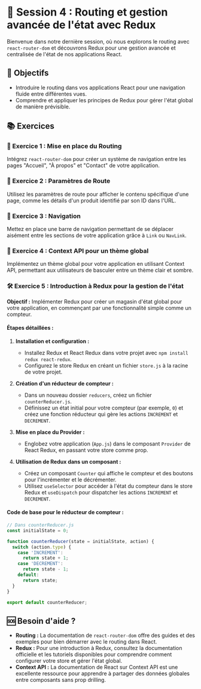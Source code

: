 # 🚦 Session 4 : Routing et gestion avancée de l'état avec Redux

Bienvenue dans notre dernière session, où nous explorons le routing avec `react-router-dom` et découvrons Redux pour une gestion avancée et centralisée de l'état de nos applications React.

## 🎯 Objectifs

- Introduire le routing dans vos applications React pour une navigation fluide entre différentes vues.
- Comprendre et appliquer les principes de Redux pour gérer l'état global de manière prévisible.

## 📚 Exercices

### 🧭 Exercice 1 : Mise en place du Routing

Intégrez `react-router-dom` pour créer un système de navigation entre les pages "Accueil", "À propos" et "Contact" de votre application.

### 📖 Exercice 2 : Paramètres de Route

Utilisez les paramètres de route pour afficher le contenu spécifique d'une page, comme les détails d'un produit identifié par son ID dans l'URL.

### 🔗 Exercice 3 : Navigation

Mettez en place une barre de navigation permettant de se déplacer aisément entre les sections de votre application grâce à `Link` ou `NavLink`.

### 🔄 Exercice 4 : Context API pour un thème global

Implémentez un thème global pour votre application en utilisant Context API, permettant aux utilisateurs de basculer entre un thème clair et sombre.

### 🛠 Exercice 5 : Introduction à Redux pour la gestion de l'état

**Objectif :** Implémenter Redux pour créer un magasin d'état global pour votre application, en commençant par une fonctionnalité simple comme un compteur.

#### Étapes détaillées :

1. **Installation et configuration :**
   - Installez Redux et React Redux dans votre projet avec `npm install redux react-redux`.
   - Configurez le store Redux en créant un fichier `store.js` à la racine de votre projet.

2. **Création d'un réducteur de compteur :**
   - Dans un nouveau dossier `reducers`, créez un fichier `counterReducer.js`.
   - Définissez un état initial pour votre compteur (par exemple, `0`) et créez une fonction réducteur qui gère les actions `INCREMENT` et `DECREMENT`.

3. **Mise en place du Provider :**
   - Englobez votre application (`App.js`) dans le composant `Provider` de React Redux, en passant votre store comme prop.

4. **Utilisation de Redux dans un composant :**
   - Créez un composant `Counter` qui affiche le compteur et des boutons pour l'incrémenter et le décrémenter.
   - Utilisez `useSelector` pour accéder à l'état du compteur dans le store Redux et `useDispatch` pour dispatcher les actions `INCREMENT` et `DECREMENT`.

#### Code de base pour le réducteur de compteur :

```javascript
// Dans counterReducer.js
const initialState = 0;

function counterReducer(state = initialState, action) {
  switch (action.type) {
    case 'INCREMENT':
      return state + 1;
    case 'DECREMENT':
      return state - 1;
    default:
      return state;
  }
}

export default counterReducer;
```
## 🆘 Besoin d'aide ?

- **Routing :** La documentation de `react-router-dom` offre des guides et des exemples pour bien démarrer avec le routing dans React.
- **Redux :** Pour une introduction à Redux, consultez la documentation officielle et les tutoriels disponibles pour comprendre comment configurer votre store et gérer l'état global.
- **Context API :** La documentation de React sur Context API est une excellente ressource pour apprendre à partager des données globales entre composants sans prop drilling.
